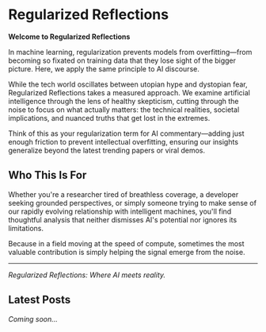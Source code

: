 # Regularized Reflections

**Welcome to Regularized Reflections**

In machine learning, regularization prevents models from overfitting—from becoming so fixated on training data that they lose sight of the bigger picture. Here, we apply the same principle to AI discourse.

While the tech world oscillates between utopian hype and dystopian fear, Regularized Reflections takes a measured approach. We examine artificial intelligence through the lens of healthy skepticism, cutting through the noise to focus on what actually matters: the technical realities, societal implications, and nuanced truths that get lost in the extremes.

Think of this as your regularization term for AI commentary—adding just enough friction to prevent intellectual overfitting, ensuring our insights generalize beyond the latest trending papers or viral demos.

## Who This Is For

Whether you're a researcher tired of breathless coverage, a developer seeking grounded perspectives, or simply someone trying to make sense of our rapidly evolving relationship with intelligent machines, you'll find thoughtful analysis that neither dismisses AI's potential nor ignores its limitations.

Because in a field moving at the speed of compute, sometimes the most valuable contribution is simply helping the signal emerge from the noise.

---

*Regularized Reflections: Where AI meets reality.*

## Latest Posts

*Coming soon...*
